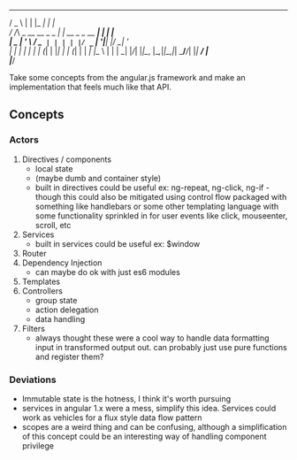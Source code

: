 ___                    _                 _____    _     
/ _ \                  | |               |_   _|  | |    
/ /_\ \_ __   __ _ _   _| | __ _ _ __ ______| | ___| |__  
|  _  | '_ \ / _` | | | | |/ _` | '__|______| |/ __| '_ \
| | | | | | | (_| | |_| | | (_| | |        _| |\__ \ | | |
\_| |_/_| |_|\__, |\__,_|_|\__,_|_|        \___/___/_| |_|
            __/ |                                       
           |___/                                        

Take some concepts from the angular.js framework and make an implementation that
feels much like that API.

## Concepts

### Actors
1. Directives / components
    * local state
    * (maybe dumb and container style)
    * built in directives could be useful ex: ng-repeat, ng-click, ng-if - though
    this could also be mitigated using control flow packaged with something like
    handlebars or some other templating language with some functionality sprinkled
    in for user events like click, mouseenter, scroll, etc
2. Services
    * built in services could be useful ex: $window
3. Router
4. Dependency Injection
    * can maybe do ok with just es6 modules
5. Templates
6. Controllers
    * group state
    * action delegation
    * data handling
7. Filters
    * always thought these were a cool way to handle data formatting input in
    transformed output out. can probably just use pure functions and register them?



### Deviations
* Immutable state is the hotness, I think it's worth pursuing
* services in angular 1.x were a mess, simplify this idea. Services could work
as vehicles for a flux style data flow pattern
* scopes are a weird thing and can be confusing, although a simplification of this concept
could be an interesting way of handling component privilege
